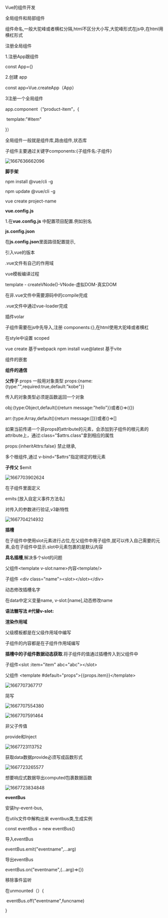 Vue的组件开发

全局组件和局部组件

组件命名,一般大驼峰或者横杠分隔,html不区分大小写,大驼峰形式在js中,在html用横杠形式

注册全局组件

1.注册App跟组件

const App={}

2.创建 app

const app=Vue.createApp（App）

3注册一个全局组件

app.component（“product-item”，{

​	template:"#item"	

}）

全局组件一般就是组件库,路由组件,状态库

子组件主要通过关键字components:{子组件名:子组件}

![1667636662096](C:\Users\dyqiang\AppData\Roaming\Typora\typora-user-images\1667636662096.png)

**脚手架**

npm install @vue/cli -g

npm update @vue/cli -g

vue create project-name

**vue.config.js**

1.在**vue.config.js** 中配置项目配置.例如别名

**js.config.json**

在**js.config.json**里面路径配置提示,

引入vue的版本

.vue文件有自己的作用域

vue模板编译过程

template - createVNode()-VNode-虚拟DOM-真实DOM

在非.vue文件中需要源码中的compile完成

.vue文件中通过vue-loader完成

插件volar

子组件需要在js中先导入,注册 components:{},在html使用大驼峰或者横杠



在style中设置 scoped

vue create  基于webpack  npm install vue@latest 基于vite

组件的嵌套

**组件的通信**

**父传子** props  一般用对象类型 props:{name:{type:"",required:true,default:"kobe"}}

传入的对象类型必须是函数返回一个对象

obj:{type:Object,default(){return message:"hello"}}或者()=>({})

arr:{type:Array,default(){return message:[]}}或者()=>[]

如果当前传递一个非props的attribute的元素，会添加到子组件的根元素的attribute上，通过:class="$attrs.class"拿到相应的属性

props:{inheritAttrs:false} 禁止继承,

多个根组件,通过 v-bind=“$attrs”指定绑定的根元素

**子传父**  $emit

![1667703902624](C:\Users\dyqiang\AppData\Roaming\Typora\typora-user-images\1667703902624.png)

在子组件里面定义

emits:[放入自定义事件方法名]

对传入的参数进行验证,v3新特性

![1667704214932](C:\Users\dyqiang\AppData\Roaming\Typora\typora-user-images\1667704214932.png)

**插槽**

在子组件中使用slot元素进行占位,在父组件中用子组件,就可以传入自己需要的元素,会在子组件中显示.slot中元素包裹的是默认内容

**具名插槽**,解决多个slot的问题

父组件\<template v-slot:name>内容\<template/>

子组件 \<div class="name">\<slot>\</slot>\</div>

动态修改插槽名字

在data中定义变量name, v-slot:[name],动态修改name

**语法糖写法 #代替v-slot:**

**渲染作用域**

父级模板都是在父级作用域中编写

子组件的内容都是在子组件作用域编写

**插槽中的子组件数据动态获取**.将子组件的值通过插槽传入到父组件中

子组件\<slot :item="item" abc="abc">\</slot>

父组件 <template #default="props">{{props.item}}\</template>

![1667707367717](C:\Users\dyqiang\AppData\Roaming\Typora\typora-user-images\1667707367717.png)

简写

![1667707554380](C:\Users\dyqiang\AppData\Roaming\Typora\typora-user-images\1667707554380.png)

![1667707591464](C:\Users\dyqiang\AppData\Roaming\Typora\typora-user-images\1667707591464.png)

非父子传值

provide和Inject

![1667723113752](C:\Users\dyqiang\AppData\Roaming\Typora\typora-user-images\1667723113752.png)

获取data数据provide必须写成函数形式

![1667723265577](C:\Users\dyqiang\AppData\Roaming\Typora\typora-user-images\1667723265577.png)

想要响应式数据导出computed包裹数据函数

![1667723834848](C:\Users\dyqiang\AppData\Roaming\Typora\typora-user-images\1667723834848.png)

**eventBus**

安装hy-event-bus,

在utils文件中解构出来 eventbus类,生成实例

const eventBus = new eventBus()

导入eventBus

eventBus.emit("eventname",...arg)

导出eventBus

eventBus.on("eventname",(...arg)=>{})

移除事件监听

在unmounted（）{

​	eventBus.off("eventname",funcname)

}


